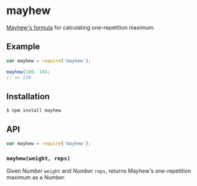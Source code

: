 # mayhew

[Mayhew's formula][1] for calculating one-repetition maximum.

## Example

``` javascript
var mayhew = require('mayhew');

mayhew(100, 10);
// => 130
```

## Installation

``` bash
$ npm install mayhew
```

## API

``` javascript
var mayhew = require('mayhew');
```

### `mayhew(weight, reps)`

Given _Number_ `weight` and _Number_ `reps`, returns Mayhew's one-repetition
maximum as a _Number_.


   [1]: https://en.wikipedia.org/wiki/One-repetition_maximum#Mayhew_et_al.
